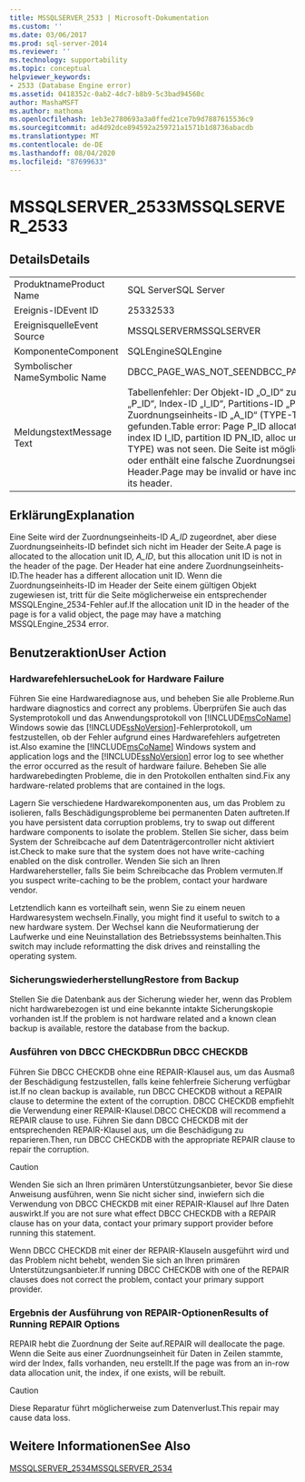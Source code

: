 ```yaml
---
title: MSSQLSERVER_2533 | Microsoft-Dokumentation
ms.custom: ''
ms.date: 03/06/2017
ms.prod: sql-server-2014
ms.reviewer: ''
ms.technology: supportability
ms.topic: conceptual
helpviewer_keywords:
- 2533 (Database Engine error)
ms.assetid: 0418352c-0ab2-4dc7-b8b9-5c3bad94560c
author: MashaMSFT
ms.author: mathoma
ms.openlocfilehash: 1eb3e2780693a3a0ffed21ce7b9d7887615536c9
ms.sourcegitcommit: ad4d92dce894592a259721a1571b1d8736abacdb
ms.translationtype: MT
ms.contentlocale: de-DE
ms.lasthandoff: 08/04/2020
ms.locfileid: "87699633"
---
```

# <a name="mssqlserver_2533"></a><span data-ttu-id="f46aa-102">MSSQLSERVER_2533</span><span class="sxs-lookup"><span data-stu-id="f46aa-102">MSSQLSERVER_2533</span></span>
    
## <a name="details"></a><span data-ttu-id="f46aa-103">Details</span><span class="sxs-lookup"><span data-stu-id="f46aa-103">Details</span></span>  
  
|||  
|-|-|  
|<span data-ttu-id="f46aa-104">Produktname</span><span class="sxs-lookup"><span data-stu-id="f46aa-104">Product Name</span></span>|<span data-ttu-id="f46aa-105">SQL Server</span><span class="sxs-lookup"><span data-stu-id="f46aa-105">SQL Server</span></span>|  
|<span data-ttu-id="f46aa-106">Ereignis-ID</span><span class="sxs-lookup"><span data-stu-id="f46aa-106">Event ID</span></span>|<span data-ttu-id="f46aa-107">2533</span><span class="sxs-lookup"><span data-stu-id="f46aa-107">2533</span></span>|  
|<span data-ttu-id="f46aa-108">Ereignisquelle</span><span class="sxs-lookup"><span data-stu-id="f46aa-108">Event Source</span></span>|<span data-ttu-id="f46aa-109">MSSQLSERVER</span><span class="sxs-lookup"><span data-stu-id="f46aa-109">MSSQLSERVER</span></span>|  
|<span data-ttu-id="f46aa-110">Komponente</span><span class="sxs-lookup"><span data-stu-id="f46aa-110">Component</span></span>|<span data-ttu-id="f46aa-111">SQLEngine</span><span class="sxs-lookup"><span data-stu-id="f46aa-111">SQLEngine</span></span>|  
|<span data-ttu-id="f46aa-112">Symbolischer Name</span><span class="sxs-lookup"><span data-stu-id="f46aa-112">Symbolic Name</span></span>|<span data-ttu-id="f46aa-113">DBCC_PAGE_WAS_NOT_SEEN</span><span class="sxs-lookup"><span data-stu-id="f46aa-113">DBCC_PAGE_WAS_NOT_SEEN</span></span>|  
|<span data-ttu-id="f46aa-114">Meldungstext</span><span class="sxs-lookup"><span data-stu-id="f46aa-114">Message Text</span></span>|<span data-ttu-id="f46aa-115">Tabellenfehler: Der Objekt-ID „O_ID“ zugeordnete Seite „P_ID“, Index-ID „I_ID“, Partitions-ID „PN_ID“ und Zuordnungseinheits-ID „A_ID“ (TYPE-Typ) nicht gefunden.</span><span class="sxs-lookup"><span data-stu-id="f46aa-115">Table error: Page P_ID allocated to object ID O_ID, index ID I_ID, partition ID PN_ID, alloc unit ID A_ID (type TYPE) was not seen.</span></span> <span data-ttu-id="f46aa-116">Die Seite ist möglicherweise ungültig oder enthält eine falsche Zuordnungseinheits-ID im Header.</span><span class="sxs-lookup"><span data-stu-id="f46aa-116">Page may be invalid or have incorrect alloc unit ID in its header.</span></span>|  
  
## <a name="explanation"></a><span data-ttu-id="f46aa-117">Erklärung</span><span class="sxs-lookup"><span data-stu-id="f46aa-117">Explanation</span></span>  
 <span data-ttu-id="f46aa-118">Eine Seite wird der Zuordnungseinheits-ID *A_ID* zugeordnet, aber diese Zuordnungseinheits-ID befindet sich nicht im Header der Seite.</span><span class="sxs-lookup"><span data-stu-id="f46aa-118">A page is allocated to the allocation unit ID, *A_ID*, but this allocation unit ID is not in the header of the page.</span></span> <span data-ttu-id="f46aa-119">Der Header hat eine andere Zuordnungseinheits-ID.</span><span class="sxs-lookup"><span data-stu-id="f46aa-119">The header has a different allocation unit ID.</span></span> <span data-ttu-id="f46aa-120">Wenn die Zuordnungseinheits-ID im Header der Seite einem gültigen Objekt zugewiesen ist, tritt für die Seite möglicherweise ein entsprechender MSSQLEngine_2534-Fehler auf.</span><span class="sxs-lookup"><span data-stu-id="f46aa-120">If the allocation unit ID in the header of the page is for a valid object, the page may have a matching MSSQLEngine_2534 error.</span></span>  
  
## <a name="user-action"></a><span data-ttu-id="f46aa-121">Benutzeraktion</span><span class="sxs-lookup"><span data-stu-id="f46aa-121">User Action</span></span>  
  
### <a name="look-for-hardware-failure"></a><span data-ttu-id="f46aa-122">Hardwarefehlersuche</span><span class="sxs-lookup"><span data-stu-id="f46aa-122">Look for Hardware Failure</span></span>  
 <span data-ttu-id="f46aa-123">Führen Sie eine Hardwarediagnose aus, und beheben Sie alle Probleme.</span><span class="sxs-lookup"><span data-stu-id="f46aa-123">Run hardware diagnostics and correct any problems.</span></span> <span data-ttu-id="f46aa-124">Überprüfen Sie auch das Systemprotokoll und das Anwendungsprotokoll von [!INCLUDE[msCoName](../../includes/msconame-md.md)] Windows sowie das [!INCLUDE[ssNoVersion](../../includes/ssnoversion-md.md)]-Fehlerprotokoll, um festzustellen, ob der Fehler aufgrund eines Hardwarefehlers aufgetreten ist.</span><span class="sxs-lookup"><span data-stu-id="f46aa-124">Also examine the [!INCLUDE[msCoName](../../includes/msconame-md.md)] Windows system and application logs and the [!INCLUDE[ssNoVersion](../../includes/ssnoversion-md.md)] error log to see whether the error occurred as the result of hardware failure.</span></span> <span data-ttu-id="f46aa-125">Beheben Sie alle hardwarebedingten Probleme, die in den Protokollen enthalten sind.</span><span class="sxs-lookup"><span data-stu-id="f46aa-125">Fix any hardware-related problems that are contained in the logs.</span></span>  
  
 <span data-ttu-id="f46aa-126">Lagern Sie verschiedene Hardwarekomponenten aus, um das Problem zu isolieren, falls Beschädigungsprobleme bei permanenten Daten auftreten.</span><span class="sxs-lookup"><span data-stu-id="f46aa-126">If you have persistent data corruption problems, try to swap out different hardware components to isolate the problem.</span></span> <span data-ttu-id="f46aa-127">Stellen Sie sicher, dass beim System der Schreibcache auf dem Datenträgercontroller nicht aktiviert ist.</span><span class="sxs-lookup"><span data-stu-id="f46aa-127">Check to make sure that the system does not have write-caching enabled on the disk controller.</span></span> <span data-ttu-id="f46aa-128">Wenden Sie sich an Ihren Hardwarehersteller, falls Sie beim Schreibcache das Problem vermuten.</span><span class="sxs-lookup"><span data-stu-id="f46aa-128">If you suspect write-caching to be the problem, contact your hardware vendor.</span></span>  
  
 <span data-ttu-id="f46aa-129">Letztendlich kann es vorteilhaft sein, wenn Sie zu einem neuen Hardwaresystem wechseln.</span><span class="sxs-lookup"><span data-stu-id="f46aa-129">Finally, you might find it useful to switch to a new hardware system.</span></span> <span data-ttu-id="f46aa-130">Der Wechsel kann die Neuformatierung der Laufwerke und eine Neuinstallation des Betriebssystems beinhalten.</span><span class="sxs-lookup"><span data-stu-id="f46aa-130">This switch may include reformatting the disk drives and reinstalling the operating system.</span></span>  
  
### <a name="restore-from-backup"></a><span data-ttu-id="f46aa-131">Sicherungswiederherstellung</span><span class="sxs-lookup"><span data-stu-id="f46aa-131">Restore from Backup</span></span>  
 <span data-ttu-id="f46aa-132">Stellen Sie die Datenbank aus der Sicherung wieder her, wenn das Problem nicht hardwarebezogen ist und eine bekannte intakte Sicherungskopie vorhanden ist.</span><span class="sxs-lookup"><span data-stu-id="f46aa-132">If the problem is not hardware related and a known clean backup is available, restore the database from the backup.</span></span>  
  
### <a name="run-dbcc-checkdb"></a><span data-ttu-id="f46aa-133">Ausführen von DBCC CHECKDB</span><span class="sxs-lookup"><span data-stu-id="f46aa-133">Run DBCC CHECKDB</span></span>  
 <span data-ttu-id="f46aa-134">Führen Sie DBCC CHECKDB ohne eine REPAIR-Klausel aus, um das Ausmaß der Beschädigung festzustellen, falls keine fehlerfreie Sicherung verfügbar ist.</span><span class="sxs-lookup"><span data-stu-id="f46aa-134">If no clean backup is available, run DBCC CHECKDB without a REPAIR clause to determine the extent of the corruption.</span></span> <span data-ttu-id="f46aa-135">DBCC CHECKDB empfiehlt die Verwendung einer REPAIR-Klausel.</span><span class="sxs-lookup"><span data-stu-id="f46aa-135">DBCC CHECKDB will recommend a REPAIR clause to use.</span></span> <span data-ttu-id="f46aa-136">Führen Sie dann DBCC CHECKDB mit der entsprechenden REPAIR-Klausel aus, um die Beschädigung zu reparieren.</span><span class="sxs-lookup"><span data-stu-id="f46aa-136">Then, run DBCC CHECKDB with the appropriate REPAIR clause to repair the corruption.</span></span>  
  
> [!CAUTION]  
>  <span data-ttu-id="f46aa-137">Wenden Sie sich an Ihren primären Unterstützungsanbieter, bevor Sie diese Anweisung ausführen, wenn Sie nicht sicher sind, inwiefern sich die Verwendung von DBCC CHECKDB mit einer REPAIR-Klausel auf Ihre Daten auswirkt.</span><span class="sxs-lookup"><span data-stu-id="f46aa-137">If you are not sure what effect DBCC CHECKDB with a REPAIR clause has on your data, contact your primary support provider before running this statement.</span></span>  
  
 <span data-ttu-id="f46aa-138">Wenn DBCC CHECKDB mit einer der REPAIR-Klauseln ausgeführt wird und das Problem nicht behebt, wenden Sie sich an Ihren primären Unterstützungsanbieter.</span><span class="sxs-lookup"><span data-stu-id="f46aa-138">If running DBCC CHECKDB with one of the REPAIR clauses does not correct the problem, contact your primary support provider.</span></span>  
  
### <a name="results-of-running-repair-options"></a><span data-ttu-id="f46aa-139">Ergebnis der Ausführung von REPAIR-Optionen</span><span class="sxs-lookup"><span data-stu-id="f46aa-139">Results of Running REPAIR Options</span></span>  
 <span data-ttu-id="f46aa-140">REPAIR hebt die Zuordnung der Seite auf.</span><span class="sxs-lookup"><span data-stu-id="f46aa-140">REPAIR will deallocate the page.</span></span> <span data-ttu-id="f46aa-141">Wenn die Seite aus einer Zuordnungseinheit für Daten in Zeilen stammte, wird der Index, falls vorhanden, neu erstellt.</span><span class="sxs-lookup"><span data-stu-id="f46aa-141">If the page was from an in-row data allocation unit, the index, if one exists, will be rebuilt.</span></span>  
  
> [!CAUTION]  
>  <span data-ttu-id="f46aa-142">Diese Reparatur führt möglicherweise zum Datenverlust.</span><span class="sxs-lookup"><span data-stu-id="f46aa-142">This repair may cause data loss.</span></span>  
  
## <a name="see-also"></a><span data-ttu-id="f46aa-143">Weitere Informationen</span><span class="sxs-lookup"><span data-stu-id="f46aa-143">See Also</span></span>  
 [<span data-ttu-id="f46aa-144">MSSQLSERVER_2534</span><span class="sxs-lookup"><span data-stu-id="f46aa-144">MSSQLSERVER_2534</span></span>](mssqlserver-2534-database-engine-error.md)  
  
  
